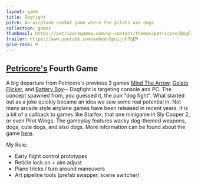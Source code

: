 ```yaml
---
layout: game
title: Dogfight
pitch: An airplane combat game where the pilots are dogs
collection: games
thumbnail: https://petricoregames.com/wp-content/themes/petricore/DogFightSite/img/DogFightWebsiteHeader.jpg
trailer: https://www.youtube.com/embed/8guijuh7gEM
grid-rank: 9
---
```


## [Petricore's](http://petricoregames.com/) Fourth Game

A big departure from Petricore's previous 3 games [Mind The Arrow](/games/mindthearrow), [Gelato Flicker](/games/gelatoflicker), and [Battery Boy](/games/batteryboy)-- Dogfight is targeting console and PC. The concept spawned from, you guessed it, the pun "dog fight". What started out as a joke quickly became an idea we saw some real potential in. Not many arcade style airplane games have been released in recent years. It is a bit of a callback to games like Starfox, that one minigame in Sly Cooper 2, or even Pilot Wings. The gameplay features wacky dog-themed weapons, dogs, cute dogs, and also dogs. More information can be found about the game [here](http://dogfight.petricoregames.com/).

My Role:
- Early flight control prototypes
- Reticle lock on + aim adjust
- Plane tricks / turn around maneuvers
- Art pipeline tools (prefab swapper, scene switcher)